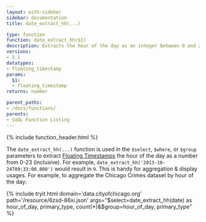 ```yaml
---
layout: with-sidebar
sidebar: documentation
title: date_extract_hh(...)

type: function
function: date_extract_hh($1)
description: Extracts the hour of the day as an integer between 0 and 23 (inclusive).
versions:
- 2.1
datatypes:
- floating_timestamp
params:
  $1:
  - floating_timestamp
returns: number

parent_paths: 
- /docs/functions/
parents: 
- SoQL Function Listing 
---
```


{% include function_header.html %}

The `date_extract_hh(...)` function is used in the `$select`, `$where`, or `$group` parameters to extract [Floating Timestamps](/docs/datatypes/number.html) the hour of the day as a number from 0-23 (inclusive). For example, `date_extract_hh('2013-10-24T09:33:00.000')` would result in `9`. This is handy for aggregation & display usages. For example, to aggregate the Chicago Crimes dataset by hour of the day: 

{% include tryit.html domain='data.cityofchicago.org' path='/resource/6zsd-86xi.json' args="$select=date_extract_hh(date) as hour_of_day, primary_type, count(*)&$group=hour_of_day, primary_type" %}
